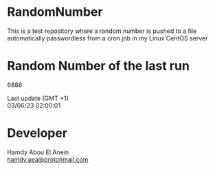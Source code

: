 # RandomNumber    
This is a test repository where a random number is pushed to a file automatically passwordless from a cron job in my Linux CentOS server    
# Random Number of the last run   
6888
      
Last update (GMT +1)    
03/06/23 02:00:01
# Developer    
Hamdy Abou El Anein   
hamdy.aea@protonmail.com
